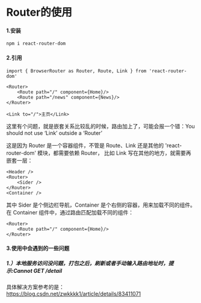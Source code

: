 # Router的使用
#### 1.安装
    npm i react-router-dom
#### 2.引用
    import { BrowserRouter as Router, Route, Link } from 'react-router-dom'

    <Router>
        <Route path="/" component={Home}/>
        <Route path="/news" component={News}/>
    </Router>

    <Link to="/">主页</Link>

这里有个问题，就是嵌套关系比较乱的时候，路由加上了，可能会报一个错：You should not use ‘Link’ outside a ‘Router’

这是因为 Router 是一个容器组件，不管是 Route、Link 还是其他的 'react-router-dom' 模块，都需要依赖 Router， 比如 Link 写在其他的地方，就需要再嵌套一层：

    <Header />
    <Router>
        <Sider />
    </Router>
    <Container />

其中 Sider 是个侧边栏导航，Container 是个右侧的容器，用来加载不同的组件。在 Container 组件中，通过路由匹配加载不同的组件：

    <Router>
        <Route path="/" component={Home}/>
    </Router>

#### 3.使用中会遇到的一些问题
##### 1.）本地服务访问没问题，打包之后，刷新或者手动输入路由地址时，提示:Cannot GET /detail
具体解决方案参考的是：https://blog.csdn.net/zwkkkk1/article/details/83411071
